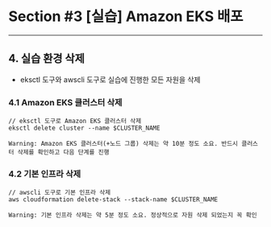 # Section #3 [실습] Amazon EKS 배포

---

## 4. 실습 환경 삭제
   - eksctl 도구와 awscli 도구로 실습에 진행한 모든 자원을 삭제

   ### 4.1 Amazon EKS 클러스터 삭제
   ```
   // eksctl 도구로 Amazon EKS 클러스터 삭제
   eksctl delete cluster --name $CLUSTER_NAME

   Warning: Amazon EKS 클러스터(+노드 그룹) 삭제는 약 10분 정도 소요. 반드시 클러스터 삭제를 확인하고 다음 단계를 진행
   ```

   ### 4.2 기본 인프라 삭제
   ```
   // awscli 도구로 기본 인프라 삭제
   aws cloudformation delete-stack --stack-name $CLUSTER_NAME

   Warning: 기본 인프라 삭제는 약 5분 정도 소요. 정상적으로 자원 삭제 되었는지 꼭 확인
   ```





     
